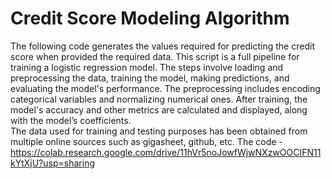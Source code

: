 # Credit Score Modeling Algorithm
The following code generates the values required for predicting the credit score when provided the required data. This script is a full pipeline for training a logistic regression model. The steps involve loading and preprocessing the data, training the model, making predictions, and evaluating the model's performance. The preprocessing includes encoding categorical variables and normalizing numerical ones. After training, the model's accuracy and other metrics are calculated and displayed, along with the model’s coefficients. <br/>
The data used for training and testing purposes has been obtained from multiple online sources such as gigasheet, github, etc.
The code - 
<https://colab.research.google.com/drive/11hVr5noJowfWjwNXzwOOCIFN11kYtXjU?usp=sharing>
